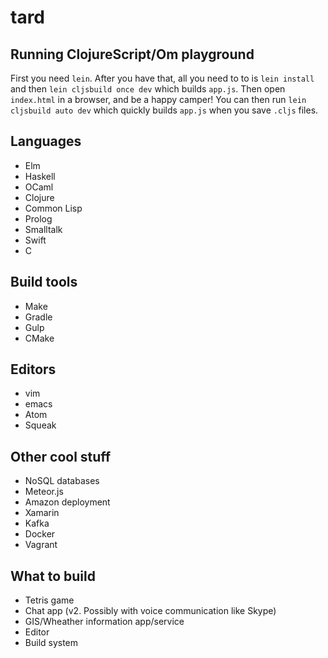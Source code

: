 tard
===

## Running ClojureScript/Om playground

First you need `lein`. After you have that, all you need to to is `lein install` and then `lein cljsbuild once dev` which builds `app.js`. Then open `index.html` in a browser, and be a happy camper! You can then run `lein cljsbuild auto dev` which quickly builds `app.js` when you save `.cljs` files.

## Languages
* Elm
* Haskell
* OCaml
* Clojure
* Common Lisp
* Prolog
* Smalltalk
* Swift
* C

## Build tools
* Make
* Gradle
* Gulp
* CMake

## Editors
* vim
* emacs 
* Atom
* Squeak 

## Other cool stuff
* NoSQL databases
* Meteor.js
* Amazon deployment 
* Xamarin
* Kafka
* Docker
* Vagrant

## What to build
* Tetris game
* Chat app (v2. Possibly with voice communication like Skype)
* GIS/Wheather information app/service
* Editor
* Build system
